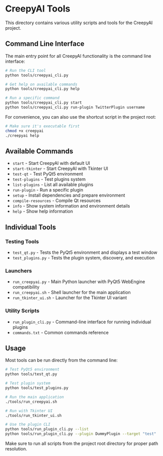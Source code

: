 # CreepyAI Tools

This directory contains various utility scripts and tools for the CreepyAI project.

## Command Line Interface

The main entry point for all CreepyAI functionality is the command line interface:

```bash
# Run the CLI tool
python tools/creepyai_cli.py

# Get help on available commands
python tools/creepyai_cli.py help

# Run a specific command
python tools/creepyai_cli.py start
python tools/creepyai_cli.py run-plugin TwitterPlugin username
```

For convenience, you can also use the shortcut script in the project root:

```bash
# Make sure it's executable first
chmod +x creepyai
./creepyai help
```

## Available Commands

- `start` - Start CreepyAI with default UI
- `start-tkinter` - Start CreepyAI with Tkinter UI
- `test-qt` - Test PyQt5 environment
- `test-plugins` - Test plugins system
- `list-plugins` - List all available plugins
- `run-plugin` - Run a specific plugin
- `setup` - Install dependencies and prepare environment
- `compile-resources` - Compile Qt resources
- `info` - Show system information and environment details
- `help` - Show help information

## Individual Tools

### Testing Tools
- `test_qt.py` - Tests the PyQt5 environment and displays a test window
- `test_plugins.py` - Tests the plugin system, discovery, and execution

### Launchers
- `run_creepyai.py` - Main Python launcher with PyQt5 WebEngine compatibility
- `run_creepyai.sh` - Shell launcher for the main application
- `run_tkinter_ui.sh` - Launcher for the Tkinter UI variant

### Utility Scripts
- `run_plugin_cli.py` - Command-line interface for running individual plugins
- `commands.txt` - Common commands reference

## Usage

Most tools can be run directly from the command line:

```bash
# Test PyQt5 environment
python tools/test_qt.py

# Test plugin system
python tools/test_plugins.py

# Run the main application
./tools/run_creepyai.sh

# Run with Tkinter UI
./tools/run_tkinter_ui.sh

# Use the plugin CLI
python tools/run_plugin_cli.py --list
python tools/run_plugin_cli.py --plugin DummyPlugin --target "test"
```

Make sure to run all scripts from the project root directory for proper path resolution.
